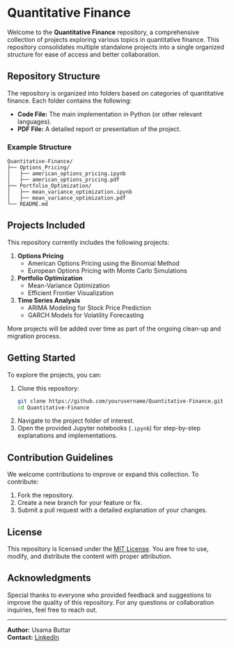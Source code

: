 # Quantitative Finance

Welcome to the **Quantitative Finance** repository, a comprehensive collection of projects exploring various topics in quantitative finance. This repository consolidates multiple standalone projects into a single organized structure for ease of access and better collaboration.

## Repository Structure
The repository is organized into folders based on categories of quantitative finance. Each folder contains the following:

- **Code File:** The main implementation in Python (or other relevant languages).
- **PDF File:** A detailed report or presentation of the project.

### Example Structure
```
Quantitative-Finance/
├── Options_Pricing/
│   ├── american_options_pricing.ipynb
│   ├── american_options_pricing.pdf
├── Portfolio_Optimization/
│   ├── mean_variance_optimization.ipynb
│   ├── mean_variance_optimization.pdf
└── README.md
```

## Projects Included
This repository currently includes the following projects:

1. **Options Pricing**
   - American Options Pricing using the Binomial Method
   - European Options Pricing with Monte Carlo Simulations
2. **Portfolio Optimization**
   - Mean-Variance Optimization
   - Efficient Frontier Visualization
3. **Time Series Analysis**
   - ARIMA Modeling for Stock Price Prediction
   - GARCH Models for Volatility Forecasting

More projects will be added over time as part of the ongoing clean-up and migration process.

## Getting Started
To explore the projects, you can:

1. Clone this repository:
   ```bash
   git clone https://github.com/yourusername/Quantitative-Finance.git
   cd Quantitative-Finance
   ```
2. Navigate to the project folder of interest.
3. Open the provided Jupyter notebooks (`.ipynb`) for step-by-step explanations and implementations.

## Contribution Guidelines
We welcome contributions to improve or expand this collection. To contribute:

1. Fork the repository.
2. Create a new branch for your feature or fix.
3. Submit a pull request with a detailed explanation of your changes.

## License
This repository is licensed under the [MIT License](LICENSE). You are free to use, modify, and distribute the content with proper attribution.

## Acknowledgments
Special thanks to everyone who provided feedback and suggestions to improve the quality of this repository. For any questions or collaboration inquiries, feel free to reach out.

---

**Author:** Usama Buttar  
**Contact:** [LinkedIn](https://www.linkedin.com/in/usamabuttar/)
